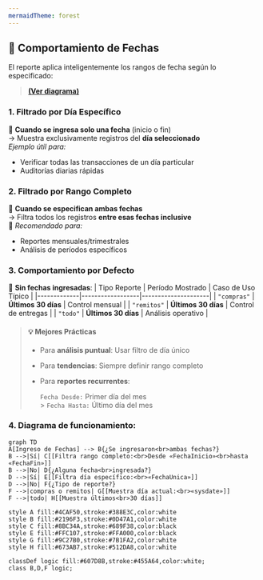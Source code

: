 ```yaml
---
mermaidTheme: forest
---
```


## 📅 Comportamiento de Fechas

El reporte aplica inteligentemente los rangos de fecha según lo especificado:

> [**(Ver diagrama)**]()

### 1. Filtrado por Día Específico

🔹 **Cuando se ingresa solo una fecha** (inicio o fin)  
 → Muestra exclusivamente registros del **día seleccionado**  
 _Ejemplo útil para:_

- Verificar todas las transacciones de un día particular
- Auditorías diarias rápidas

### 2. Filtrado por Rango Completo

🔹 **Cuando se especifican ambas fechas**  
 → Filtra todos los registros **entre esas fechas inclusive**  
 📌 _Recomendado para:_

- Reportes mensuales/trimestrales
- Análisis de períodos específicos

### 3. Comportamiento por Defecto

🔹 **Sin fechas ingresadas**:
| Tipo Reporte | Período Mostrado | Caso de Uso Típico |
|-------------|------------------|---------------------|
| `"compras"` | **Últimos 30 días** | Control mensual |
| `"remitos"` | **Últimos 30 días** | Control de entregas |
| `"todo"` | **Últimos 30 días** | Análisis operativo |

> #### 💡 Mejores Prácticas
>
> - Para **análisis puntual**: Usar filtro de día único
> - Para **tendencias**: Siempre definir rango completo
> - Para **reportes recurrentes**:
>
>   `Fecha Desde:` Primer día del mes <br> > `Fecha Hasta:` Último día del mes

### 4. **Diagrama de funcionamiento**:

```mermaid
graph TD
A[Ingreso de Fechas] --> B{¿Se ingresaron<br>ambas fechas?}
B -->|Sí| C[[Filtra rango completo:<br>Desde «FechaInicio»<br>hasta «FechaFin»]]
B -->|No| D{¿Alguna fecha<br>ingresada?}
D -->|Sí| E[[Filtra día específico:<br>«FechaUnica»]]
D -->|No| F{¿Tipo de reporte?}
F -->|compras o remitos| G[[Muestra día actual:<br>«sysdate»]]
F -->|todo| H[[Muestra últimos<br>30 días]]

style A fill:#4CAF50,stroke:#388E3C,color:white
style B fill:#2196F3,stroke:#0D47A1,color:white
style C fill:#8BC34A,stroke:#689F38,color:black
style E fill:#FFC107,stroke:#FFA000,color:black
style G fill:#9C27B0,stroke:#7B1FA2,color:white
style H fill:#673AB7,stroke:#512DA8,color:white

classDef logic fill:#607D8B,stroke:#455A64,color:white;
class B,D,F logic;
```
